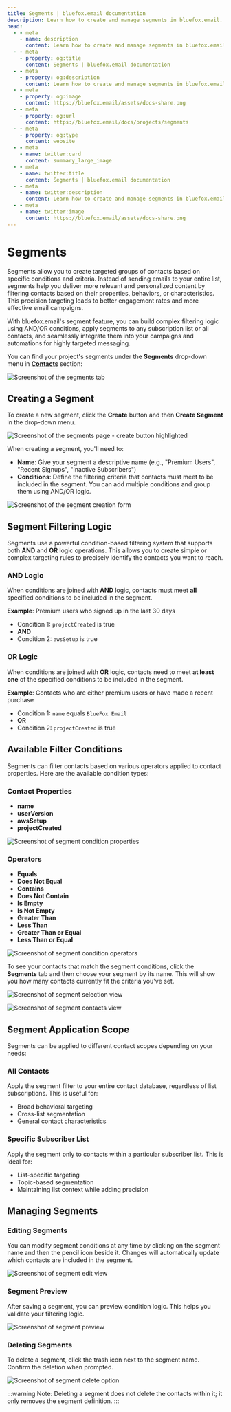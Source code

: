 ```yaml
---
title: Segments | bluefox.email documentation
description: Learn how to create and manage segments in bluefox.email. Use condition-based filters with AND/OR logic to target specific groups of contacts for campaigns and automations.
head:
  - - meta
    - name: description
      content: Learn how to create and manage segments in bluefox.email. Use condition-based filters with AND/OR logic to target specific groups of contacts for campaigns and automations.
  - - meta
    - property: og:title
      content: Segments | bluefox.email documentation
  - - meta
    - property: og:description
      content: Learn how to create and manage segments in bluefox.email. Use condition-based filters with AND/OR logic to target specific groups of contacts for campaigns and automations.
  - - meta
    - property: og:image
      content: https://bluefox.email/assets/docs-share.png
  - - meta
    - property: og:url
      content: https://bluefox.email/docs/projects/segments
  - - meta
    - property: og:type
      content: website
  - - meta
    - name: twitter:card
      content: summary_large_image
  - - meta
    - name: twitter:title
      content: Segments | bluefox.email documentation
  - - meta
    - name: twitter:description
      content: Learn how to create and manage segments in bluefox.email. Use condition-based filters with AND/OR logic to target specific groups of contacts for campaigns and automations.
  - - meta
    - name: twitter:image
      content: https://bluefox.email/assets/docs-share.png
---
```


# Segments

Segments allow you to create targeted groups of contacts based on specific conditions and criteria. Instead of sending emails to your entire list, segments help you deliver more relevant and personalized content by filtering contacts based on their properties, behaviors, or characteristics. This precision targeting leads to better engagement rates and more effective email campaigns.

With bluefox.email's segment feature, you can build complex filtering logic using AND/OR conditions, apply segments to any subscription list or all contacts, and seamlessly integrate them into your campaigns and automations for highly targeted messaging.

You can find your project's segments under the **Segments** drop-down menu in [**Contacts**](./contacts.md) section:

![Screenshot of the segments tab](./project-segments.webp)

## Creating a Segment

To create a new segment, click the **Create** button and then **Create Segment** in the drop-down menu.

![Screenshot of the segments page - create button highlighted](./project-segments-create.webp)

When creating a segment, you'll need to:
- **Name**: Give your segment a descriptive name (e.g., "Premium Users", "Recent Signups", "Inactive Subscribers")
- **Conditions**: Define the filtering criteria that contacts must meet to be included in the segment. You can add multiple conditions and group them using AND/OR logic.

![Screenshot of the segment creation form](./project-segments-create-form.webp)

## Segment Filtering Logic

Segments use a powerful condition-based filtering system that supports both **AND** and **OR** logic operations. This allows you to create simple or complex targeting rules to precisely identify the contacts you want to reach.

### AND Logic
When conditions are joined with **AND** logic, contacts must meet **all** specified conditions to be included in the segment.

**Example**: Premium users who signed up in the last 30 days
- Condition 1: `projectCreated` is true
- **AND**
- Condition 2: `awsSetup` is true

### OR Logic
When conditions are joined with **OR** logic, contacts need to meet **at least one** of the specified conditions to be included in the segment.

**Example**: Contacts who are either premium users or have made a recent purchase
- Condition 1: `name` equals `BlueFox Email`
- **OR**
- Condition 2: `projectCreated` is true

## Available Filter Conditions

Segments can filter contacts based on various operators applied to contact properties. Here are the available condition types:

### Contact Properties
- **name**
- **userVersion**
- **awsSetup**
- **projectCreated**

![Screenshot of segment condition properties](./project-segments-condition-properties.webp)

### Operators
- **Equals**
- **Does Not Equal**
- **Contains**
- **Does Not Contain**
- **Is Empty**
- **Is Not Empty**
- **Greater Than**
- **Less Than**
- **Greater Than or Equal**
- **Less Than or Equal**

![Screenshot of segment condition operators](./project-segments-condition-operators.webp)

To see your contacts that match the segment conditions, click the **Segments** tab and then choose your segment by its name. This will show you how many contacts currently fit the criteria you've set.

![Screenshot of segment selection view](./project-segments-selection-view.webp)

![Screenshot of segment contacts view](./project-segments-contacts-view.webp)

## Segment Application Scope

Segments can be applied to different contact scopes depending on your needs:

### All Contacts
Apply the segment filter to your entire contact database, regardless of list subscriptions. This is useful for:
- Broad behavioral targeting
- Cross-list segmentation
- General contact characteristics

### Specific Subscriber List
Apply the segment only to contacts within a particular subscriber list. This is ideal for:
- List-specific targeting
- Topic-based segmentation
- Maintaining list context while adding precision

## Managing Segments

### Editing Segments
You can modify segment conditions at any time by clicking on the segment name and then the pencil icon beside it. Changes will automatically update which contacts are included in the segment.

![Screenshot of segment edit view](./project-segments-edit-view.webp)

### Segment Preview
After saving a segment, you can preview condition logic. This helps you validate your filtering logic.

![Screenshot of segment preview](./project-segments-preview.webp)

### Deleting Segments
To delete a segment, click the trash icon next to the segment name. Confirm the deletion when prompted.

![Screenshot of segment delete option](./project-segments-delete.webp)

:::warning Note: Deleting a segment does not delete the contacts within it; it only removes the segment definition.
:::